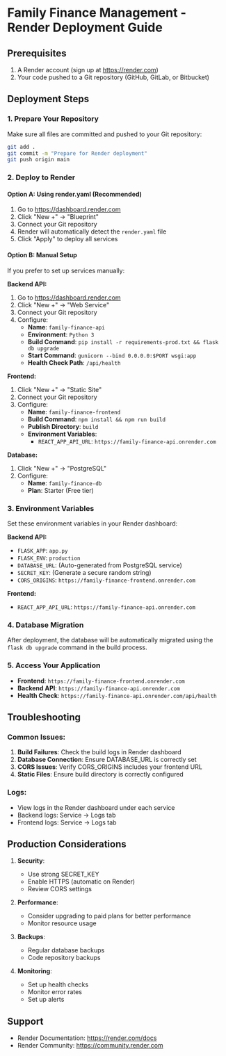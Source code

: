 # Family Finance Management - Render Deployment Guide

## Prerequisites
1. A Render account (sign up at https://render.com)
2. Your code pushed to a Git repository (GitHub, GitLab, or Bitbucket)

## Deployment Steps

### 1. Prepare Your Repository
Make sure all files are committed and pushed to your Git repository:
```bash
git add .
git commit -m "Prepare for Render deployment"
git push origin main
```

### 2. Deploy to Render

#### Option A: Using render.yaml (Recommended)
1. Go to https://dashboard.render.com
2. Click "New +" → "Blueprint"
3. Connect your Git repository
4. Render will automatically detect the `render.yaml` file
5. Click "Apply" to deploy all services

#### Option B: Manual Setup
If you prefer to set up services manually:

**Backend API:**
1. Go to https://dashboard.render.com
2. Click "New +" → "Web Service"
3. Connect your Git repository
4. Configure:
   - **Name**: `family-finance-api`
   - **Environment**: `Python 3`
   - **Build Command**: `pip install -r requirements-prod.txt && flask db upgrade`
   - **Start Command**: `gunicorn --bind 0.0.0.0:$PORT wsgi:app`
   - **Health Check Path**: `/api/health`

**Frontend:**
1. Click "New +" → "Static Site"
2. Connect your Git repository
3. Configure:
   - **Name**: `family-finance-frontend`
   - **Build Command**: `npm install && npm run build`
   - **Publish Directory**: `build`
   - **Environment Variables**:
     - `REACT_APP_API_URL`: `https://family-finance-api.onrender.com`

**Database:**
1. Click "New +" → "PostgreSQL"
2. Configure:
   - **Name**: `family-finance-db`
   - **Plan**: Starter (Free tier)

### 3. Environment Variables
Set these environment variables in your Render dashboard:

**Backend API:**
- `FLASK_APP`: `app.py`
- `FLASK_ENV`: `production`
- `DATABASE_URL`: (Auto-generated from PostgreSQL service)
- `SECRET_KEY`: (Generate a secure random string)
- `CORS_ORIGINS`: `https://family-finance-frontend.onrender.com`

**Frontend:**
- `REACT_APP_API_URL`: `https://family-finance-api.onrender.com`

### 4. Database Migration
After deployment, the database will be automatically migrated using the `flask db upgrade` command in the build process.

### 5. Access Your Application
- **Frontend**: `https://family-finance-frontend.onrender.com`
- **Backend API**: `https://family-finance-api.onrender.com`
- **Health Check**: `https://family-finance-api.onrender.com/api/health`

## Troubleshooting

### Common Issues:
1. **Build Failures**: Check the build logs in Render dashboard
2. **Database Connection**: Ensure DATABASE_URL is correctly set
3. **CORS Issues**: Verify CORS_ORIGINS includes your frontend URL
4. **Static Files**: Ensure build directory is correctly configured

### Logs:
- View logs in the Render dashboard under each service
- Backend logs: Service → Logs tab
- Frontend logs: Service → Logs tab

## Production Considerations

1. **Security**: 
   - Use strong SECRET_KEY
   - Enable HTTPS (automatic on Render)
   - Review CORS settings

2. **Performance**:
   - Consider upgrading to paid plans for better performance
   - Monitor resource usage

3. **Backups**:
   - Regular database backups
   - Code repository backups

4. **Monitoring**:
   - Set up health checks
   - Monitor error rates
   - Set up alerts

## Support
- Render Documentation: https://render.com/docs
- Render Community: https://community.render.com
